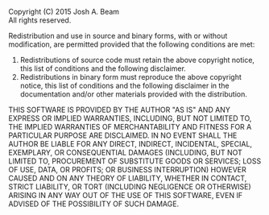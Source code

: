 Copyright (C) 2015 Josh A. Beam  
All rights reserved.

Redistribution and use in source and binary forms, with or without
modification, are permitted provided that the following conditions
are met:
  1. Redistributions of source code must retain the above copyright
     notice, this list of conditions and the following disclaimer.
  2. Redistributions in binary form must reproduce the above copyright
     notice, this list of conditions and the following disclaimer in the
     documentation and/or other materials provided with the distribution.

THIS SOFTWARE IS PROVIDED BY THE AUTHOR "AS IS" AND ANY EXPRESS OR
IMPLIED WARRANTIES, INCLUDING, BUT NOT LIMITED TO, THE IMPLIED WARRANTIES
OF MERCHANTABILITY AND FITNESS FOR A PARTICULAR PURPOSE ARE DISCLAIMED.
IN NO EVENT SHALL THE AUTHOR BE LIABLE FOR ANY DIRECT, INDIRECT, INCIDENTAL,
SPECIAL, EXEMPLARY, OR CONSEQUENTIAL DAMAGES (INCLUDING, BUT NOT LIMITED TO,
PROCUREMENT OF SUBSTITUTE GOODS OR SERVICES; LOSS OF USE, DATA, OR PROFITS;
OR BUSINESS INTERRUPTION) HOWEVER CAUSED AND ON ANY THEORY OF LIABILITY,
WHETHER IN CONTACT, STRICT LIABILITY, OR TORT (INCLUDING NEGLIGENCE OR
OTHERWISE) ARISING IN ANY WAY OUT OF THE USE OF THIS SOFTWARE, EVEN IF
ADVISED OF THE POSSIBILITY OF SUCH DAMAGE.
